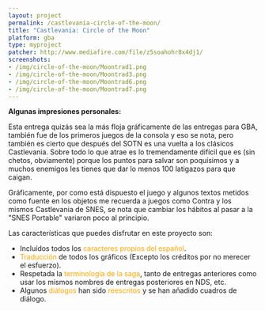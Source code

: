 ```yaml
---
layout: project
permalink: /castlevania-circle-of-the-moon/
title: "Castlevania: Circle of the Moon"
platform: gba
type: myproject
patcher: http://www.mediafire.com/file/z5soahohr8x4dj1/
screenshots:
- /img/circle-of-the-moon/Moontrad1.png
- /img/circle-of-the-moon/Moontrad3.png
- /img/circle-of-the-moon/Moontrad6.png
- /img/circle-of-the-moon/Moontrad7.png
---
```


**Algunas impresiones personales:**

Esta entrega quizás sea la más floja gráficamente de las entregas para
GBA, también fue de los primeros juegos de la consola y eso se nota,
pero también es cierto que después del SOTN es una vuelta a los clásicos
Castlevania. Sobre todo lo que atrae es lo tremendamente difícil que es
(sin chetos, obviamente) porque los puntos para salvar son poquísimos y
a muchos enemigos les tienes que dar lo menos 100 latigazos para que
caigan.

Gráficamente, por como está dispuesto el juego y algunos textos metidos
como fuente en los objetos me recuerda a juegos como Contra y los mismos
Castlevania de SNES, se nota que cambiar los hábitos al pasar a la
"SNES Portable" variaron poco al principio.
 
Las características que puedes disfrutar en este proyecto son:

* Incluídos todos los <span style="color:orange;">caracteres propios del español</span>.
* <span style="color:orange;">Traducción</span> de todos los gráficos (Excepto los créditos por no merecer el esfuerzo).
* Respetada la <span style="color:orange;">terminología de la saga</span>, tanto de entregas anteriores como usar los mismos nombres de entregas posteriores en NDS, etc.
* Algunos <span style="color:orange;">diálogos</span> han sido <span style="color:orange;">reescritos</span> y se han añadido cuadros de diálogo.
